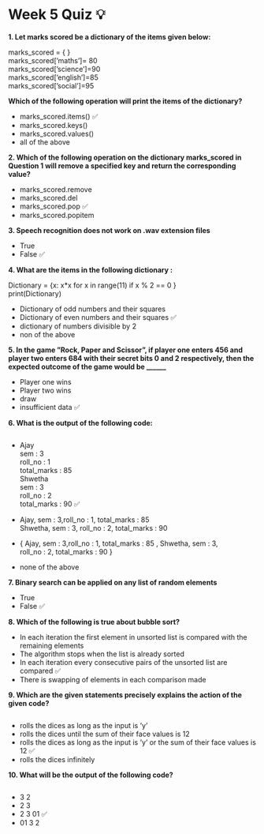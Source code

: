 # Week 5 Quiz 💡


**1. Let marks scored be a dictionary of the items given below:**

marks_scored = { }\
marks_scored[’maths’]= 80\
marks_scored[’science’]=90\
marks_scored[’english’]=85\
marks_scored[’social’]=95


**Which of the following operation will print the items of the dictionary?**
- marks_scored.items()  ✅
- marks_scored.keys()
- marks_scored.values()
- all of the above


**2. Which of the following operation on the dictionary marks_scored in Question 1 will remove a specified key and return the corresponding value?**
- marks_scored.remove
- marks_scored.del
- marks_scored.pop  ✅
- marks_scored.popitem

**3. Speech recognition does not work on .wav extension files**
- True
- False  ✅


**4. What are the items in the following dictionary :**

Dictionary = {x: x*x for x in range(11) if x % 2 == 0 }\
print(Dictionary)

- Dictionary of odd numbers and their squares
- Dictionary of even numbers and their squares  ✅
- dictionary of numbers divisible by 2
- non of the above

**5. In the game ”Rock, Paper and Scissor”, if player one enters 456 and player two enters 684 with their secret bits 0 and 2 respectively, then the expected outcome of the game would be ______**
- Player one wins
- Player two wins
- draw
- insufficient data  ✅

**6. What is the output of the following code:**

<img src="https://storage.googleapis.com/swayam-node1-production.appspot.com/assets/img/noc21_cs32/cs32W5Q6.png" alt="">

- Ajay\
sem : 3\
roll_no : 1\
total_marks : 85\
Shwetha\
sem : 3\
roll_no : 2\
total_marks : 90  ✅

- Ajay, sem : 3,roll_no : 1, total_marks : 85\
Shwetha, sem : 3, roll_no : 2, total_marks : 90

- { Ajay, sem : 3,roll_no : 1, total_marks : 85 , Shwetha, sem : 3,\
roll_no : 2, total_marks : 90 }
- none of the above

**7. Binary search can be applied on any list of random elements**
- True
- False  ✅

**8. Which of the following is true about bubble sort?**
- In each iteration the first element in unsorted list is compared with the remaining elements
- The algorithm stops when the list is already sorted
- In each iteration every consecutive pairs of the unsorted list are compared  ✅
- There is swapping of elements in each comparison made


**9. Which are the given statements precisely explains the action of the given code?**

<img src="https://storage.googleapis.com/swayam-node1-production.appspot.com/assets/img/noc21_cs32/cs32W5Q9.png" alt="">

- rolls the dices as long as the input is ’y’
- rolls the dices until the sum of their face values is 12
- rolls the dices as long as the input is ’y’ or the sum of their face values is 12  ✅
- rolls the dices infinitely

**10. What will be the output of the following code?**

<img src="https://storage.googleapis.com/swayam-node1-production.appspot.com/assets/img/noc21_cs32/1613386991272_Assign5_Q10.png" alt="">

- 3 2
- 2 3
- 2 3 01  ✅
- 01 3 2
